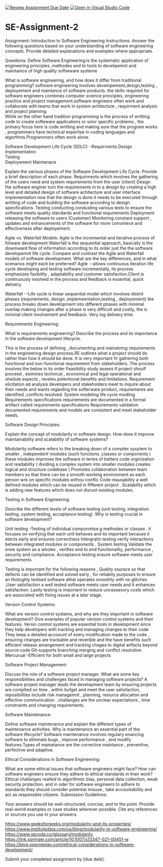 [![Review Assignment Due Date](https://classroom.github.com/assets/deadline-readme-button-24ddc0f5d75046c5622901739e7c5dd533143b0c8e959d652212380cedb1ea36.svg)](https://classroom.github.com/a/-ucQIGTc)
[![Open in Visual Studio Code](https://classroom.github.com/assets/open-in-vscode-718a45dd9cf7e7f842a935f5ebbe5719a5e09af4491e668f4dbf3b35d5cca122.svg)](https://classroom.github.com/online_ide?assignment_repo_id=15239425&assignment_repo_type=AssignmentRepo)
# SE-Assignment-2
Assignment: Introduction to Software Engineering
Instructions:
Answer the following questions based on your understanding of software engineering concepts. Provide detailed explanations and examples where appropriate.

Questions:
Define Software Engineering:is the systematic application of engineering principles ,methodes and to tools to develipemnt and maintamce of high quality softwware systeme 

What is software engineering, and how does it differ from traditional programming? 
software engineering involves developement,design,testing , deployement and maintance of software products. the skills required for software engineers combines computer science principles, engineering practice and project management.software engineers often work and collaborate with teams that work in system achitecture , requirment analysis and project planning.   
While on the other hand tradition programming is the process of writting code to create softeware applications or solvr specific problems , the primary focus here is code writting and making sure that the program works , programmers have technical expertise in coding languages and algorthms.Programmers often work alone.


Software Development Life Cycle (SDLC): -Requirments 
Design
Implementation  
Testing   
Deployement
Maintanace

Explain the various phases of the Software Development Life Cycle. Provide a brief description of each phase.
Requirments which involves the gathering of the users need and system requirements from the user (client)
Design the software enginer turn the requirements in to a design by creating a high level and detailed design of software achitecture and user interface
Implementation  now that the design is done it needs to be executed  through writting of code and building the software according to design specifications.
Testing conducting condusting various tests to ensure the software meets quality standards and functional requirements 
Deployment releasing the software to users (Customer)
Monitoring constant support , updates and enhancements of the software for more conviniece and effectiveness after deployement. 


Agile vs. Waterfall Models:
Agile is the incremental and iterative  process of fotware development 
Waterfall is the sequential approach, basically is the dowmward flow of information according to its order just the the software developemnt life cycle.
Compare and contrast the Agile and Waterfall models of software development. What are the key differences, and in what scenarios might each be preferred?
Agile --allows continuous iteration life cycle developing and testing software incrementally, its process emphasizes faxibility , adaptability and customer satisfaction.Client is continuously involved in the process and feedback is essential, quick delivery. 

Waterfall --Life cycle is linear sequential model which involves distint phases (requirements, design ,implemeentation,testing , deployement)
the process breaks down development into different phases with minimal overlap.making changes after a phase is very difficult and costly, the is minimal client involvement and feedback. Very log delivery time. 


Requirements Engineering:

What is requirements engineering? Describe the process and its importance in the software development lifecycle.

This is the process of defining , documenting  and mainatning requirements in the engineering design process.RE outlines what a project should do rather than how it should be done. It is very important fir gathering both functional and non-functional requirement from stakeholders. 
The process involves the below in its order 
Feasibility study assess if project shoulf proceed , eximines technical , economical and legal operational and shedule aspects , reveles potentional benefits and limitations. 
Requirement elicitation ad analysis developers and stakeholders meet to inquire about their needs and wants regarding the softerware product, requirements are identified ,conflicts resolved.
System modeling life cycle modling 
Requirements specifications requirements are documented in a formal artifact called requirements specifications 
Requirements validation  documented requirements and models are consistent and meet stakeholder needs. 



Software Design Principles:


Explain the concept of modularity in software design. How does it improve maintainability and scalability of software systems?

Modularity software refers to the breaking down  of a complex sysytem to smaller , independenf modules (such functions ,classes or components ) these modules improves the software  in terms of betters code orginization and readability ( dividing a complex system into smaller modules creates logical and structure codebase ) 
Promotes collaboration between team members so that there can be a smooth working environment as each person wrk on specific modules withou conflic 
Code reausability  a well defined modules which can be reused in fifferent project . 
Scalability  which is adding  new features  which does not disruot existing modules. 

Testing in Software Engineering:

Describe the different levels of software testing (unit testing, integration testing, system testing, acceptance testing). Why is testing crucial in software development?

Unit testing -Testing of individual componmtse.g methodes  or classes . it focuses on verifying that each unit behaves and its important because it etects early and ensures correctness
Intergratin testing verify interactions between integrated modules or components . 
System testing Validate the enire system as a wholes , verifies end to end functionality, performance , security and compliance. 
Acceptance testing  ensure software meets user requirements 

Testing is important for the following reasons , Quality  ssurace so that defects can be identified and solved  early , for reliabity purposes to ensure an thotoghly testsed software athat operates smoothly with no glitches ,User satisfaction  a well tested software meets user needs and it enhances satisfaction. Lastly testing is important to reduce uncessesory costs which are associated with fixing issues at a later stage. 

Version Control Systems:

What are version control systems, and why are they important in software development? Give examples of popular version control systems and their features.
Versin control systems are essential tools in development since they help developers with tracking and managing changes to their code 
They keep a detailed accoount of every modification made to the code , ensuring changes are trackable and reverible and the have benefits such efficient release amangement and tracking chages to digital artfacts beyond source code 
Git-supports branching merging and  conflict resolution 
Mercurual -Efficient for both small and large projects 

Software Project Management:

Discuss the role of a software project manager. What are some key responsibilities and challenges faced in managing software projects?
 A software projest manager leads the development team by ensuring projects are complted on time , within bufget and meet the user satisfaction, reposibilities include risk managemnt , planning, resiurce allocation and effective communication .  challanges are  the unclear expectations , time constraints and changing requirements.  

Software Maintenance:

Define software maintenance and explain the different types of maintenance activities. Why is maintenance an essential part of the software lifecycle?
Software maintenance involves regulary enancing software to eliminate bugs , improve performance , and modify features.Types of mainatance are the  corrective maintance , preventive, perfective and adaptive.

Ethical Considerations in Software Engineering:

What are some ethical issues that software engineers might face? How can software engineers ensure they adhere to ethical standards in their work?
Ethical challanges realted to algorithmic bias, personal data collection, weak security protection. and in oder for software engineers to adhere to standards they should consider potential misuse , take accountability and act as responsible citizens. 
Submission Guidelines:

Your answers should be well-structured, concise, and to the point.
Provide real-world examples or case studies wherever possible.
Cite any references or sources you use in your answers.

https://www.geeksforgeeks.org/modularity-and-its-properties/
https://www.institutedata.com/us/blog/modularity-in-software-engineering/
https://www.secoda.co/glossary/modularity
https://link.springer.com/article/10.1007/s13347-021-00451-w
https://blog.openreplay.com/ethical-considerations-in-software-development/

Submit your completed assignment by [due date].

